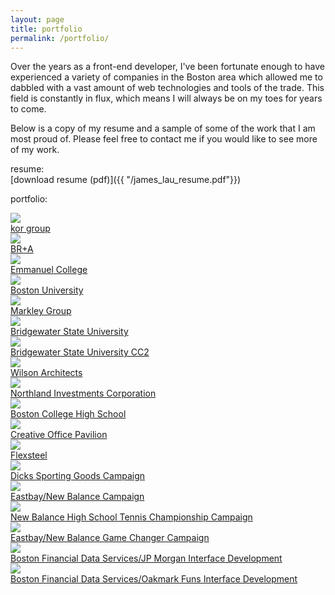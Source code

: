 ```yaml
---
layout: page
title: portfolio
permalink: /portfolio/
---
```


Over the years as a front-end developer, I've been fortunate enough to have experienced a variety of companies in the Boston area which allowed me to dabbled with a vast amount of web technologies and tools of the trade. This field is constantly in flux, which means I will always be on my toes for years to come.

Below is a copy of my resume and a sample of some of the work that I am most proud of. Please feel free to contact me if you would like to see more of my work. 

resume:  
[download resume (pdf)]({{ "/james_lau_resume.pdf"}})

portfolio:

<main class="page-content" aria-label="Content">
  <div class="wrapper">

  <div class="portfolio-thumb">
    <a href="/portfolio/kor-website/"><img src="/img/thumbs/thumb-kor-homepage.png"></a>
    <div class="portfolio-thumb-link"><a href="/portfolio/kor-website/">kor group</a></div>
  </div>

  <div class="portfolio-thumb">
      <a href="/portfolio/bra-website/"><img src="/img/thumbs/thumb-bra-homepage.png"></a>
      <div class="portfolio-thumb-link"><a href="/portfolio/bra-website/">BR+A</a></div>
    </div>

  <div class="portfolio-thumb">
    <a href="/portfolio/emmanuel-website/"><img src="/img/thumbs/thumb-emmanuel-homepage.png"></a>
    <div class="portfolio-thumb-link"><a href="/portfolio/emmanuel-website/">Emmanuel College</a></div>
  </div>

  <div class="portfolio-thumb">
    <a href="/portfolio/bu-cahpp-website/"><img src="/img/thumbs/thumb-bu-cahpp-homepage.png"></a>
    <div class="portfolio-thumb-link"><a href="/portfolio/bu-cahpp-website/">Boston University</a></div>
  </div>

  <div class="portfolio-thumb">
      <a href="/portfolio/markley-website/"><img src="/img/thumbs/thumb-markley-connectivity.png"></a>
      <div class="portfolio-thumb-link"><a href="/portfolio/markley-website/">Markley Group</a></div>
  </div>

  <div class="portfolio-thumb">
    <a href="/portfolio/bsu-microsite/"><img src="/img/thumbs/thumb-bsu-homepage.png"></a>
    <div class="portfolio-thumb-link"><a href="/portfolio/bsu-microsite/">Bridgewater State University</a></div>
  </div>

  <div class="portfolio-thumb">
    <a href="/portfolio/bsu-cc2-microsite/"><img src="/img/thumbs/thumb-bsu-cc2-page.png"></a>
    <div class="portfolio-thumb-link"><a href="/portfolio/bsu-cc2-microsite/">Bridgewater State University CC2</a></div>
  </div>

  <div class="portfolio-thumb">
    <a href="/portfolio/wilsonarch-website/"><img src="/img/thumbs/thumb-wilsonarch-homepage.png"></a>
    <div class="portfolio-thumb-link"><a href="/portfolio/wilsonarch-website/">Wilson Architects</a></div>
  </div>

  <div class="portfolio-thumb">
    <a href="/portfolio/northland-website/"><img src="/img/thumbs/thumb-northland-homepage.png"></a>
    <div class="portfolio-thumb-link"><a href="/portfolio/northland-website/">Northland Investments Corporation</a></div>
  </div>

  <div class="portfolio-thumb">
    <a href="/portfolio/bchigh-website/"><img src="/img/thumbs/thumb-bchs-homepage.png"></a>
    <div class="portfolio-thumb-link"><a href="/portfolio/bchigh-website/">Boston College High School</a></div>
  </div>

  <div class="portfolio-thumb">
      <a href="/portfolio/cop-website/"><img src="/img/thumbs/thumb-cop-homepage.png"></a>
      <div class="portfolio-thumb-link"><a href="/portfolio/cop-website/">Creative Office Pavilion</a></div>
  </div>

  <div class="portfolio-thumb">
      <a href="/portfolio/flexsteel-website/"><img src="/img/thumbs/thumb-flexsteel-homepage.png"></a>
      <div class="portfolio-thumb-link"><a href="/portfolio/flexsteel-website/">Flexsteel</a></div>
  </div>

  <div class="portfolio-thumb">
      <a href="/portfolio/dsc-campaign-website/"><img src="/img/thumbs/thumb-dsc-homepage.png"></a>
      <div class="portfolio-thumb-link"><a href="/portfolio/dsc-campaign-website/">Dicks Sporting Goods Campaign</a></div>
  </div>

  <div class="portfolio-thumb">
      <a href="/portfolio/eastbay-nb-campaign-website/"><img src="/img/thumbs/thumb-eb-nb-campaign.png"></a>
      <div class="portfolio-thumb-link"><a href="/portfolio/eastbay-nb-campaign-website/">Eastbay/New Balance Campaign</a></div>
  </div>
  
  <div class="portfolio-thumb">
      <a href="/portfolio/newbalance-tennis-campaign-website/"><img src="/img/thumbs/thumb-eb-nb-tennis-campaign.png"></a>
      <div class="portfolio-thumb-link"><a href="/portfolio/newbalance-tennis-campaign-website/">New Balance High School Tennis Championship Campaign</a></div>
  </div>

  <div class="portfolio-thumb">
      <a href="/portfolio/eastbay-nb-gamechanger-campaign-website/"><img src="/img/thumbs/thumb-eb-nb-gc-campaign.png"></a>
      <div class="portfolio-thumb-link"><a href="/portfolio/eastbay-nb-gamechanger-campaign-website/">Eastbay/New Balance Game Changer Campaign</a></div>
  </div>

  <div class="portfolio-thumb">
      <a href="/portfolio/bfds-jpmorgan-website/"><img src="/img/thumbs/thumb-bfds-jpmorgan-page.png"></a>
      <div class="portfolio-thumb-link"><a href="/portfolio/bfds-jpmorgan-website/">Boston Financial Data Services/JP Morgan Interface Development</a></div>
  </div>

  <div class="portfolio-thumb">
      <a href="/portfolio/bfds-oakmark-website/"><img src="/img/thumbs/thumb-bfds-oakmark-page.png"></a>
      <div class="portfolio-thumb-link"><a href="/portfolio/bfds-oakmark-website/">Boston Financial Data Services/Oakmark Funs Interface Development</a></div>
  </div>

  </div>
</main>

